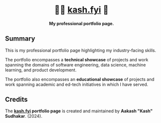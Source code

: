 <h1 align="center">👋🏽 <u>kash.fyi</u> 🌟</h1>
<h4 align="center">My professional portfolio page.</h4>

## Summary

This is my professional portfolio page highlighting my industry-facing skills. 

The portfolio encompasses a **technical showcase** of projects and work spanning the domains of software engineering, data science, machine learning, and product development. 

The portfolio also encompasses an **educational showcase** of projects and work spanning academic and ed-tech initiatives in which I have served. 

## Credits

The **<u>kash.fyi</u> portfolio page** is created and maintained by **Aakash "Kash" Sudhakar**. (2024).